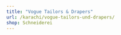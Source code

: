 ```yaml
---
title: "Vogue Tailors & Drapers"
url: /karachi/vogue-tailors-und-drapers/
shop: Schneiderei
---
```

